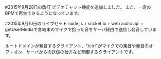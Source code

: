 #2015年9月28日の改訂
ビデオチャット機能を追加しました。
また、一定のBPMで再生できるようになっています。

#2015年9月10日のライブセット
node.js + socket.io + web audio api + getUserMediaで各端末のマイクで拾った音をサーバ経由で送信し発音しています。

ルートドメインが発音するクライアント、"/ctrl"がマイクでの集音や発音のオフ・オン、サーバからの送信の仕方など制御するクライアントです。
